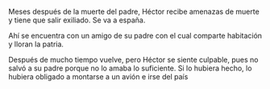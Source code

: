 Meses después de la muerte del padre, Héctor recibe amenazas de muerte y tiene que salir exiliado. Se va a españa.

Ahí se encuentra con un amigo de su padre con el cual comparte  habitación y lloran la patria.

Después de mucho tiempo vuelve, pero Héctor se siente culpable, pues no salvó a su padre porque no lo amaba lo suficiente. Si lo hubiera hecho, lo hubiera obligado a montarse a un avión e irse del país
